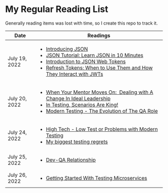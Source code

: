 # My Regular Reading List 
Generally reading items was lost with time, so I create this repo to track it.

| Date | Readings |
| ---- | -------- |
| July 19, 2022 | <ul> <li>[Introducing JSON](https://www.json.org/json-en.html) </li> <li>[﻿JSON Tutorial: Learn JSON in 10 Minutes](https://beginnersbook.com/2015/04/json-tutorial/) </li> <li>[Introduction to JSON Web Tokens](https://jwt.io/introduction) </li> <li>[Refresh Tokens: When to Use Them and How They Interact with JWTs﻿](https://www.loginradius.com/blog/identity/refresh-tokens-jwt-interaction/#:~:text=The%20API%20returns%20a%20short,it%20expires%20or%20even%20before) </li></ul> |
| July 20, 2022 | <ul> <li>[When Your Mentor Moves On:  Dealing with A Change In Ideal Leadership](https://www.ministryoftesting.com/dojo/lessons/when-your-mentor-moves-on-dealing-with-a-change-in-ideal-leadership) </li> <li>[In Testing, Scenarios Are King!](https://devqa.io/scenarios-are-king/) </li> <li>[Modern Testing - The Evolution of The QA Role](https://devqa.io/modern-testing-evolution-qa-role/) </li> </ul>
| July 24, 2022 | <ul> <li>[High Tech - Low Test or Problems with Modern Testing](https://alexromanov.github.io/2022/06/12/high-tech-low-test/) </li> <li> [My biggest testing regrets](https://alexromanov.github.io/2021/06/06/testing-regret/) </li> </ul>
| July 25, 2022 | <ul> <li> [Dev-QA Relationship](https://medium.com/helpshift-engineering/dev-qa-relationship-2032c9a05f09) </li> </ul>
|July 26, 2022| <ul> <li> [Getting Started With Testing Microservices](https://alexromanov.github.io/2021/06/28/microservices-test-resources/) </li> </ul>